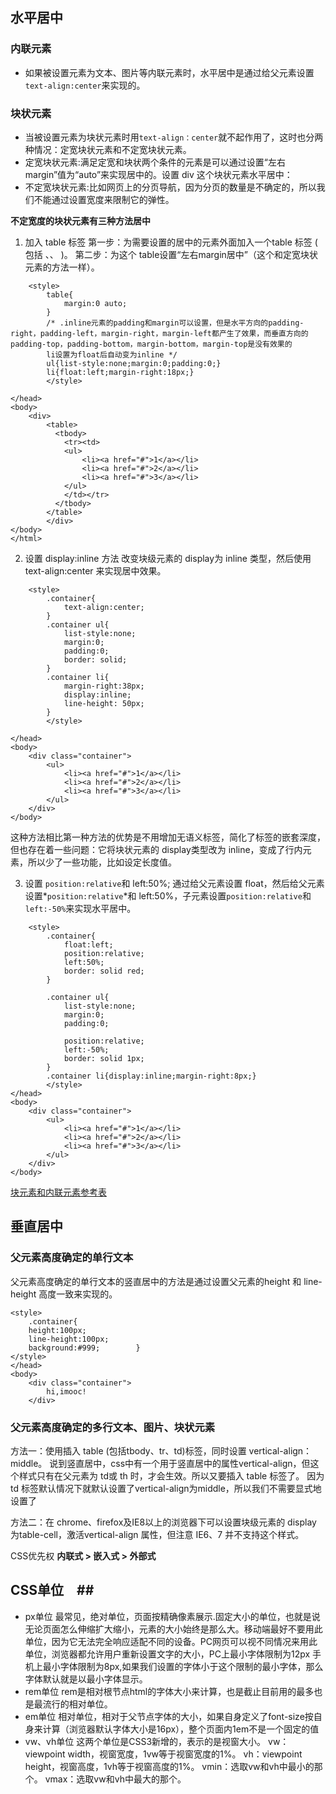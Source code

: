 ## 水平居中 ##

### 内联元素 ###
- 如果被设置元素为文本、图片等内联元素时，水平居中是通过给父元素设置 ```text-align:center```来实现的。

### 块状元素 ##
- 当被设置元素为块状元素时用```text-align：center```就不起作用了，这时也分两种情况：定宽块状元素和不定宽块状元素。
- 定宽块状元素:满足定宽和块状两个条件的元素是可以通过设置“左右margin”值为“auto”来实现居中的。设置 div 这个块状元素水平居中：
- 不定宽块状元素:比如网页上的分页导航，因为分页的数量是不确定的，所以我们不能通过设置宽度来限制它的弹性。

**不定宽度的块状元素有三种方法居中**

1. 加入 table 标签
第一步：为需要设置的居中的元素外面加入一个table 标签 ( 包括 <tbody>、<tr>、<td> )。
第二步：为这个 table设置“左右margin居中”（这个和定宽块状元素的方法一样）。
```
    <style>
        table{
            margin:0 auto;
        }
        /* .inline元素的padding和margin可以设置，但是水平方向的padding-right，padding-left，margin-right，margin-left都产生了效果，而垂直方向的padding-top，padding-bottom，margin-bottom，margin-top是没有效果的
        li设置为float后自动变为inline */
        ul{list-style:none;margin:0;padding:0;}
        li{float:left;margin-right:18px;}
        </style>

</head>
<body>
    <div>
        <table>
          <tbody>
            <tr><td>
            <ul>
                <li><a href="#">1</a></li>
                <li><a href="#">2</a></li>
                <li><a href="#">3</a></li>
            </ul>
            </td></tr>
          </tbody>
        </table>
        </div>
</body>
</html>
```
2. 设置 display:inline 方法
改变块级元素的 display为 inline 类型，然后使用 text-align:center 来实现居中效果。
```
    <style>
        .container{
            text-align:center;
        }
        .container ul{
            list-style:none;
            margin:0;
            padding:0;
            border: solid;
        }
        .container li{
            margin-right:38px;
            display:inline;
            line-height: 50px;
        }
        </style>

</head>
<body>
    <div class="container">
        <ul>
            <li><a href="#">1</a></li>
            <li><a href="#">2</a></li>
            <li><a href="#">3</a></li>
        </ul>
    </div>
</body>
```
这种方法相比第一种方法的优势是不用增加无语义标签，简化了标签的嵌套深度，但也存在着一些问题：它将块状元素的 display类型改为 inline，变成了行内元素，所以少了一些功能，比如设定长度值。

3. 设置 ```position:relative```和 left:50%;
通过给父元素设置 float，然后给父元素设置*```position:relative```*和 left:50%，子元素设置```position:relative```和```left:-50%```来实现水平居中。

```
    <style>
        .container{
            float:left;
            position:relative;
            left:50%;
            border: solid red;
        }
        
        .container ul{
            list-style:none;
            margin:0;
            padding:0;
        
            position:relative;
            left:-50%;
            border: solid 1px;
        }
        .container li{display:inline;margin-right:8px;}
        </style>
</head>
<body>
    <div class="container">
        <ul>
            <li><a href="#">1</a></li>
            <li><a href="#">2</a></li>
            <li><a href="#">3</a></li>
        </ul>
    </div>
</body>
```
[块元素和内联元素参考表](https://blog.csdn.net/dynadotwebb/article/details/17787355)

## 垂直居中 ##

### 父元素高度确定的单行文本 ###

父元素高度确定的单行文本的竖直居中的方法是通过设置父元素的height 和 line-height 高度一致来实现的。
```
<style>
    .container{
    height:100px;
    line-height:100px;
    background:#999;        }
</style>
</head>
<body>
    <div class="container">
        hi,imooc!
    </div>
```

### 父元素高度确定的多行文本、图片、块状元素 ###
方法一：使用插入 table (包括tbody、tr、td)标签，同时设置 vertical-align：middle。
说到竖直居中，css中有一个用于竖直居中的属性vertical-align，但这个样式只有在父元素为 td或 th 时，才会生效。所以又要插入 table 标签了。
因为 td 标签默认情况下就默认设置了vertical-align为middle，所以我们不需要显式地设置了

方法二：在 chrome、firefox及IE8以上的浏览器下可以设置块级元素的 display 为table-cell，激活vertical-align 属性，但注意 IE6、7 并不支持这个样式。

CSS优先权
**内联式 > 嵌入式 > 外部式**

## CSS单位　##
- px单位
最常见，绝对单位，页面按精确像素展示.固定大小的单位，也就是说无论页面怎么伸缩扩大缩小，元素的大小始终是那么大。移动端最好不要用此单位，因为它无法完全响应适配不同的设备。PC网页可以视不同情况来用此单位，浏览器都允许用户重新设置文字的大小，PC上最小字体限制为12px 手机上最小字体限制为8px,如果我们设置的字体小于这个限制的最小字体，那么字体默认就是以最小字体显示。
- rem单位
 rem是相对根节点html的字体大小来计算，也是截止目前用的最多也是最流行的相对单位。
- em单位
相对单位，相对于父节点字体的大小，如果自身定义了font-size按自身来计算（浏览器默认字体大小是16px），整个页面内1em不是一个固定的值
- vw、vh单位
这两个单位是CSS3新增的，表示的是视窗大小。
vw：viewpoint width，视窗宽度，1vw等于视窗宽度的1%。
vh：viewpoint height，视窗高度，1vh等于视窗高度的1%。
vmin：选取vw和vh中最小的那个。
vmax：选取vw和vh中最大的那个。
